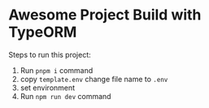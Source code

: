 # Awesome Project Build with TypeORM

Steps to run this project:

1. Run `pnpm i` command
2. copy `template.env` change file name to `.env`
3. set environment
3. Run `npm run dev` command
